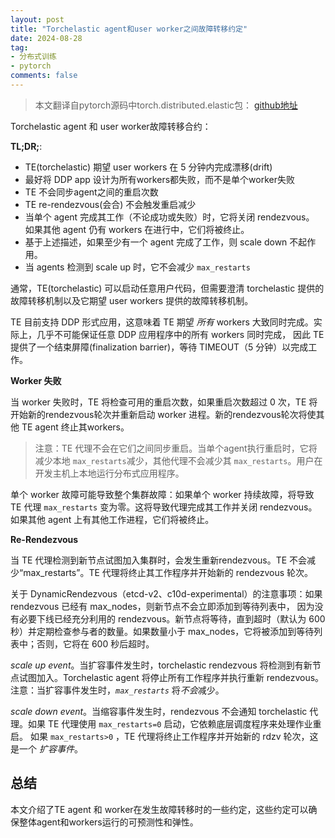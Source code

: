 ```yaml
---
layout: post
title: "Torchelastic agent和user worker之间故障转移约定"
date: 2024-08-28
tag:
- 分布式训练
- pytorch
comments: false
---
```


> 本文翻译自pytorch源码中torch.distributed.elastic包： [github地址](https://github.com/pytorch/pytorch/blob/main/torch/distributed/elastic/__init__.py)

Torchelastic agent 和 user worker故障转移合约：

**TL;DR;**:

+ TE(torchelastic) 期望 user workers 在 5 分钟内完成漂移(drift)
+ 最好将 DDP app 设计为所有workers都失败，而不是单个worker失败
+ TE 不会同步agent之间的重启次数
+ TE re-rendezvous(会合) 不会触发重启减少
+ 当单个 agent 完成其工作（不论成功或失败）时，它将关闭 rendezvous。 如果其他 agent 仍有 workers 在进行中，它们将被终止。
+ 基于上述描述，如果至少有一个 agent 完成了工作，则 scale down 不起作用。
+ 当 agents 检测到 scale up 时，它不会减少 `max_restarts`

通常，TE(torchelastic) 可以启动任意用户代码，但需要澄清 torchelastic 提供的故障转移机制以及它期望 user workers 提供的故障转移机制。

TE 目前支持 DDP 形式应用，这意味着 TE 期望 *所有* workers 大致同时完成。实际上，几乎不可能保证任意 DDP 应用程序中的所有 workers 同时完成，
因此 TE 提供了一个结束屏障(finalization barrier)，等待 TIMEOUT（5 分钟）以完成工作。

**Worker 失败**

当 worker 失败时，TE 将检查可用的重启次数，如果重启次数超过 0 次，TE 将开始新的rendezvous轮次并重新启动 worker 进程。新的rendezvous轮次将使其他 TE agent 终止其workers。

> 注意：TE 代理不会在它们之间同步重启。当单个agent执行重启时，它将减少本地 `max_restarts`减少，其他代理不会减少其 `max_restarts`。用户在开发主机上本地运行分布式应用程序。

单个 worker 故障可能导致整个集群故障：如果单个 worker 持续故障，将导致 TE 代理 `max_restarts` 变为零。这将导致代理完成其工作并关闭 rendezvous。如果其他 agent 上有其他工作进程，它们将被终止。

**Re-Rendezvous**

当 TE 代理检测到新节点试图加入集群时，会发生重新rendezvous。TE 不会减少“max_restarts”。TE 代理将终止其工作程序并开始新的 rendezvous 轮次。

关于 DynamicRendezvous（etcd-v2、c10d-experimental）的注意事项：如果 rendezvous 已经有 max_nodes，则新节点不会立即添加到等待列表中，
因为没有必要下线已经充分利用的 rendezvous。新节点将等待，直到超时（默认为 600 秒）并定期检查参与者的数量。如果数量小于 max_nodes，它将被添加到等待列表中；否则，它将在 600 秒后超时。

*scale up event*。当扩容事件发生时，torchelastic rendezvous 将检测到有新节点试图加入。Torchelastic agent 将停止所有工作程序并执行重新 rendezvous。注意：当扩容事件发生时，*``max_restarts``* 将*不会*减少。

*scale down event*。当缩容事件发生时，rendezvous 不会通知 torchelastic 代理。如果 TE 代理使用 ``max_restarts=0`` 启动，它依赖底层调度程序来处理作业重启。
如果 ``max_restarts>0`` ，TE 代理将终止工作程序并开始新的 rdzv 轮次，这是一个 *扩容事件*。

## 总结

本文介绍了TE agent 和 worker在发生故障转移时的一些约定，这些约定可以确保整体agent和workers运行的可预测性和弹性。